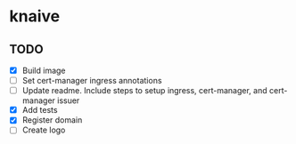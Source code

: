 # knaive

## TODO
- [x] Build image
- [ ] Set cert-manager ingress annotations
- [ ] Update readme. Include steps to setup ingress, cert-manager, and cert-manager issuer
- [x] Add tests
- [x] Register domain
- [ ] Create logo
